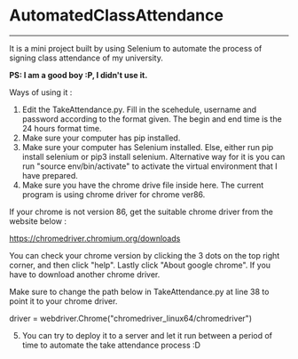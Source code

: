 # AutomatedClassAttendance
---
It is a mini project built by using Selenium to automate the process of signing class attendance of my university. 

**PS: I am a good boy :P, I didn't use it.**

Ways of using it :
1) Edit the TakeAttendance.py. Fill in the scehedule, username and password according to the format given. The begin and end time is the 24 hours format time.
2) Make sure your computer has pip installed. 
3) Make sure your computer has Selenium installed. Else, either run pip install selenium or pip3 install selenium. 
Alternative way for it is you can run "source env/bin/activate" to activate the virtual environment that I have prepared.
4) Make sure you have the chrome drive file inside here. The current program is using chrome driver for chrome ver86.

If your chrome is not version 86, get the suitable chrome driver from the website below : 

https://chromedriver.chromium.org/downloads

You can check your chrome version by clicking the 3 dots on the top right corner, and then click "help". Lastly click "About google chrome".
If you have to download another chrome driver. 

Make sure to change the path below in TakeAttendance.py at line 38 to point it to your chrome driver.

driver = webdriver.Chrome("chromedriver_linux64/chromedriver")

5) You can try to deploy it to a server and let it run between a period of time to automate the take attendance process :D
